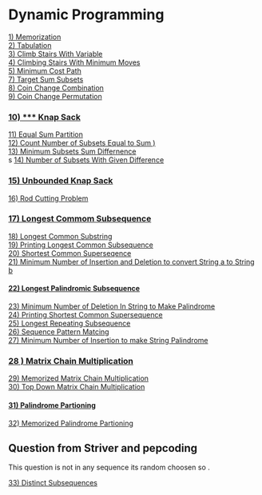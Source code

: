 # Dynamic Programming

[1) Memorization]()</br>
[2) Tabulation]()</br>
[3) Climb Stairs With Variable]()</br>
[4) Climbing Stairs With Minimum Moves ]()</br>
[5) Minimum Cost Path]()</br>
[7) Target Sum Subsets]()</br>
[8) Coin Change Combination]()</br>
[9) Coin Change Permutation]()</br>
### [10) *** Knap Sack ]()</br>
[11) Equal Sum Partition]()</br>
[12) Count Number of Subsets Equal to Sum )]()</br>
[13) Minimum Subsets Sum Differnence]()</br>s
[14) Number of Subsets With Given Difference]()</br>
### [15) Unbounded Knap Sack ]()</br>
[16) Rod Cutting Problem]()</br>
### [17) Longest Commom Subsequence]()</br>
[18) Longest Common Substring]()</br>
[19) Printing Longest Common Subsequence]()</br>
[20) Shortest Common Superseqence]()</br>
[21) Minimum Number of Insertion and Deletion to convert String a to String b]()</br>
#### [22) Longest Palindromic Subsequence](https://leetcode.com/problems/longest-palindromic-subsequence/)</br>
[23) Minimum Number of Deletion In String to Make Palindrome]()</br>
[24) Printing Shortest Common Supersequence](https://www.geeksforgeeks.org/print-shortest-common-supersequence/)</br>
[25) Longest Repeating Subsequence]()</br>
[26) Sequence Pattern Matcing]()</br>
[27) Minimum Number of Insertion to make String Palindrome]()<br/>
### [28 ) Matrix Chain Multiplication]()</br>
[29) Memorized Matrix Chain Multiplication]()</br>
[30) Top Down Matrix Chain  Multiplication]()</br>
#### [31) Palindrome Partioning]()</br>
[32) Memorized Palindrome Partioning]()




## Question from Striver and pepcoding
   This question is not in any sequence its random choosen so .

[33) Distinct Subsequences]()
